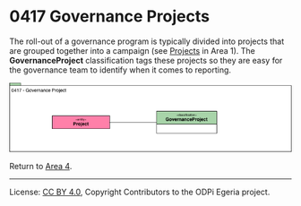 <!-- SPDX-License-Identifier: CC-BY-4.0 -->
<!-- Copyright Contributors to the ODPi Egeria project. -->

# 0417 Governance Projects

The roll-out of a governance program is typically divided into projects that are grouped together into a campaign
(see [Projects](0130-Projects.md) in Area 1).
The **GovernanceProject** classification tags these projects
so they are easy for the governance team to identify when it comes
to reporting.

![UML](0417-Governance-Projects.png#pagewidth)


Return to [Area 4](Area-4-models.md).

----
License: [CC BY 4.0](https://creativecommons.org/licenses/by/4.0/),
Copyright Contributors to the ODPi Egeria project.